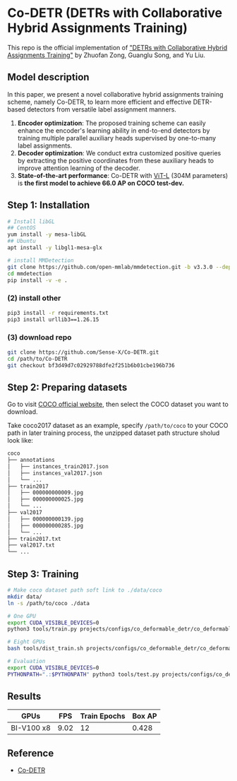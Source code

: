 # Co-DETR (DETRs with Collaborative Hybrid Assignments Training)
This repo is the official implementation of ["DETRs with Collaborative Hybrid Assignments Training"](https://arxiv.org/pdf/2211.12860.pdf) by Zhuofan Zong, Guanglu Song, and Yu Liu.

## Model description

In this paper, we present a novel collaborative hybrid assignments training scheme, namely Co-DETR, to learn more efficient and effective DETR-based detectors from versatile label assignment manners. 
1. **Encoder optimization**: The proposed training scheme can easily enhance the encoder's learning ability in end-to-end detectors by training multiple parallel auxiliary heads supervised by one-to-many label assignments. 
2. **Decoder optimization**: We conduct extra customized positive queries by extracting the positive coordinates from these auxiliary heads to improve attention learning of the decoder. 
3. **State-of-the-art performance**: Co-DETR with [ViT-L](https://github.com/baaivision/EVA/tree/master/EVA-02) (304M parameters) is **the first model to achieve 66.0 AP on COCO test-dev.**

## Step 1: Installation
```bash
# Install libGL
## CentOS
yum install -y mesa-libGL
## Ubuntu
apt install -y libgl1-mesa-glx

# install MMDetection
git clone https://github.com/open-mmlab/mmdetection.git -b v3.3.0 --depth=1
cd mmdetection
pip install -v -e .
```
### (2) install other
```bash
pip3 install -r requirements.txt
pip3 install urllib3==1.26.15
```

### (3) download repo
```bash
git clone https://github.com/Sense-X/Co-DETR.git
cd /path/to/Co-DETR
git checkout bf3d49d7c02929788dfe2f251b6b01cbe196b736
```

## Step 2: Preparing datasets

Go to visit [COCO official website](https://cocodataset.org/#download), then select the COCO dataset you want to download.

Take coco2017 dataset as an example, specify `/path/to/coco` to your COCO path in later training process, the unzipped dataset path structure sholud look like:

```bash
coco
├── annotations
│   ├── instances_train2017.json
│   ├── instances_val2017.json
│   └── ...
├── train2017
│   ├── 000000000009.jpg
│   ├── 000000000025.jpg
│   └── ...
├── val2017
│   ├── 000000000139.jpg
│   ├── 000000000285.jpg
│   └── ...
├── train2017.txt
├── val2017.txt
└── ...
```

## Step 3: Training

```bash
# Make coco dataset path soft link to ./data/coco
mkdir data/
ln -s /path/to/coco ./data
```

```bash
# One GPU
export CUDA_VISIBLE_DEVICES=0
python3 tools/train.py projects/configs/co_deformable_detr/co_deformable_detr_r50_1x_coco.py --work-dir path_to_exp --no-validate --auto-resume

# Eight GPUs
bash tools/dist_train.sh projects/configs/co_deformable_detr/co_deformable_detr_r50_1x_coco.py 8 path_to_exp --no-validate --auto-resume

# Evaluation
export CUDA_VISIBLE_DEVICES=0
PYTHONPATH=".:$PYTHONPATH" python3 tools/test.py projects/configs/co_deformable_detr/co_deformable_detr_r50_1x_coco.py path_to_exp/latest.pth --eval bbox
```

## Results

| GPUs | FPS | Train Epochs | Box AP |
|------|---------|----------|--------|
| BI-V100 x8 | 9.02 | 12  | 0.428    |

## Reference
- [Co-DETR](https://github.com/Sense-X/Co-DETR)